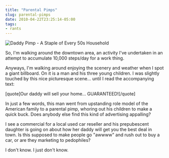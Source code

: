 ```yaml
---
title: "Parental Pimps"
slug: parental-pimps
date: 2010-04-22T23:25:14-05:00
tags:
- rants
---
```

![](http://images.dxprog.com/blog/parental_pimp.jpg "Daddy Pimp - A Staple of Every 50s Household")

So, I'm walking around the downtown area, an activity I've undertaken in an attempt to accumulate 10,000 steps/day for a work thing.

Anyways, I'm walking around enjoying the scenery and weather when I spot a giant billboard. On it is a man and his three young children. I was slightly touched by this nice picturesque scene... until I read the accompanying text:

[quote]Our daddy will sell your home... GUARANTEED![/quote]

In just a few words, this man went from upstanding role model of the American family to a parental pimp, whoring out his children to make a quick buck. Does anybody else find this kind of advertising appalling? 

I see a commercial for a local used car reseller and his prepubescent daughter is going on about how her daddy will get you the best deal in town. Is this supposed to make people go "awwww" and rush out to buy a car, or are they marketing to pedophiles?

I don't know. I just don't know.
